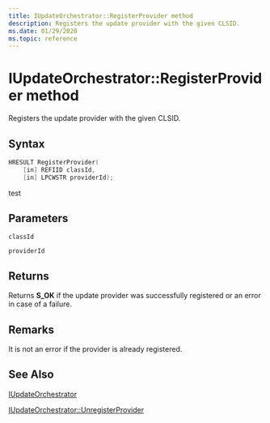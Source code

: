 ```yaml
---
title: IUpdateOrchestrator::RegisterProvider method
description: Registers the update provider with the given CLSID.
ms.date: 01/29/2020
ms.topic: reference
---
```


# IUpdateOrchestrator::RegisterProvider method

Registers the update provider with the given CLSID.

## Syntax
```cpp
HRESULT RegisterProvider(
    [in] REFIID classId, 
    [in] LPCWSTR providerId);
```

test 
## Parameters

`classId`

`providerId`

## Returns
Returns **S_OK** if the update provider was successfully registered or an error in case of a failure.

## Remarks
It is not an error if the provider is already registered.

## See Also

[IUpdateOrchestrator](iupdateorchestrator.md)

[IUpdateOrchestrator::UnregisterProvider](iupdateorchestrator-unregisterprovider.md)